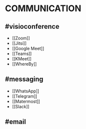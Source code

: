 # COMMUNICATION

## #visioconference 
- [[Zoom]]
- [[Jitsi]]
- [[Google Meet]]
- [[Teams]]
- [[KMeet]]
- [[WhereBy]]

## #messaging
- [[WhatsApp]]
- [[Telegram]]
- [[Matermost]]
- [[Slack]]

## #email
